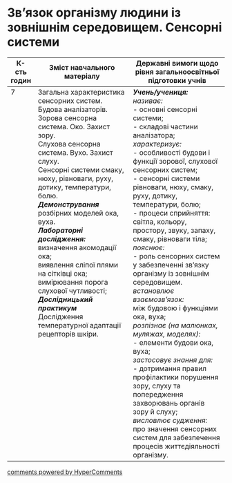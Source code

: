 <div id="hypercomments_widget" class="js-hypercomments-widget invisible"></div>

# Зв’язок організму людини із зовнішнім середовищем. Сенсорні системи

<table>
  <tr>
    <td width="10%" align="center"><b>К-сть годин</b></td>  
    <td width="45%" align="center"><b>Зміст навчального матеріалу</b></td>
    <td width="45%" align="center"><b>Державні вимоги щодо рівня загальноосвітньої підготовки учнів</b></td>
  </tr>
<tbody>
  <tr>
<td width="10%" style="vertical-align:top !important;">7</td>
    <td width="45%" style="vertical-align:top !important;">
Загальна характеристика сенсорних систем. Будова аналізаторів. <br>
Зорова сенсорна система. Око. Захист зору. <br>
Слухова сенсорна система. Вухо. Захист слуху. <br> 
Сенсорні системи смаку, нюху, рівноваги, руху, дотику, температури, болю.<br>
<b><i>Демонстрування</i></b><br>
розбірних моделей ока, вуха.<br>
<b><i>Лабораторні дослідження:</i></b><br>
визначення акомодації ока;<br>
виявлення сліпої плями на сітківці ока;<br> 
вимірювання порога слухової чутливості;<br>
<b><i>Дослідницький практикум</i></b><br>
Дослідження температурної адаптації рецепторів шкіри.
</td>
    <td width="45%" style="vertical-align:top !important;">
<i><b>Учень/учениця:</b></i><br>
<i>називає:</i><br>
- основні сенсорні системи; <br>
- складові частини аналізатора;<br>
<i>характеризує:</i><br>
- особливості будови і функції зорової, слухової  сенсорних систем; <br>
- сенсорні системи рівноваги, нюху, смаку, руху, дотику, температури, болю;<br>
- процеси сприйняття: світла, кольору, простору, звуку, запаху, смаку, рівноваги тіла; <br>
<i>пояснює:</i><br>
- роль сенсорних систем у забезпеченні зв’язку організму із зовнішнім середовищем.<br>
<i>встановлює взаємозв’язок:</i><br>
 між будовою і функціями ока, вуха;<br>
<i>розпізнає (на малюнках, муляжах, моделях):</i><br>
- елементи будови ока, вуха;<br>
<i>застосовує знання для:</i><br>
- дотримання правил профілактики порушення зору, слуху та попередження захворювань органів зору й слуху;<br>
<i>висловлює судження:</i><br>
про значення сенсорних систем для забезпечення процесів життєдіяльності організму. </td>
</tr>
</tbody>
</table>

<div class="js-hypercomments-container">
<a href="http://hypercomments.com" class="hc-link" title="comments widget">comments powered by HyperComments</a>
</div>
